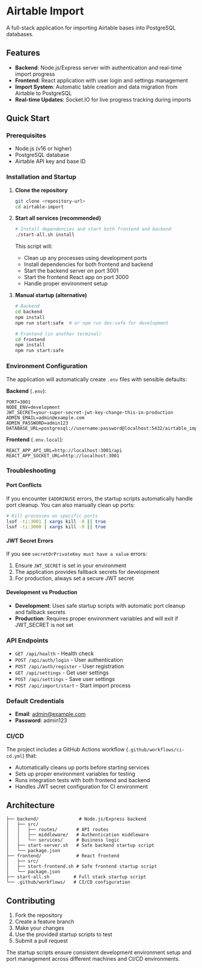 # Airtable Import

A full-stack application for importing Airtable bases into PostgreSQL databases.

## Features

- **Backend**: Node.js/Express server with authentication and real-time import progress
- **Frontend**: React application with user login and settings management
- **Import System**: Automatic table creation and data migration from Airtable to PostgreSQL
- **Real-time Updates**: Socket.IO for live progress tracking during imports

## Quick Start

### Prerequisites

- Node.js (v16 or higher)
- PostgreSQL database
- Airtable API key and base ID

### Installation and Startup

1. **Clone the repository**
   ```bash
   git clone <repository-url>
   cd airtable-import
   ```

2. **Start all services (recommended)**
   ```bash
   # Install dependencies and start both frontend and backend
   ./start-all.sh install
   ```

   This script will:
   - Clean up any processes using development ports
   - Install dependencies for both frontend and backend
   - Start the backend server on port 3001
   - Start the frontend React app on port 3000
   - Handle proper environment setup

3. **Manual startup (alternative)**
   ```bash
   # Backend
   cd backend
   npm install
   npm run start:safe  # or npm run dev:safe for development

   # Frontend (in another terminal)
   cd frontend
   npm install
   npm run start:safe
   ```

### Environment Configuration

The application will automatically create `.env` files with sensible defaults:

**Backend** (`.env`):
```env
PORT=3001
NODE_ENV=development
JWT_SECRET=your-super-secret-jwt-key-change-this-in-production
ADMIN_EMAIL=admin@example.com
ADMIN_PASSWORD=admin123
DATABASE_URL=postgresql://username:password@localhost:5432/airtable_import
```

**Frontend** (`.env.local`):
```env
REACT_APP_API_URL=http://localhost:3001/api
REACT_APP_SOCKET_URL=http://localhost:3001
```

### Troubleshooting

#### Port Conflicts

If you encounter `EADDRINUSE` errors, the startup scripts automatically handle port cleanup. You can also manually clean up ports:

```bash
# Kill processes on specific ports
lsof -ti:3001 | xargs kill -9 || true
lsof -ti:3000 | xargs kill -9 || true
```

#### JWT Secret Errors

If you see `secretOrPrivateKey must have a value` errors:

1. Ensure `JWT_SECRET` is set in your environment
2. The application provides fallback secrets for development
3. For production, always set a secure JWT secret

#### Development vs Production

- **Development**: Uses safe startup scripts with automatic port cleanup and fallback secrets
- **Production**: Requires proper environment variables and will exit if JWT_SECRET is not set

### API Endpoints

- `GET /api/health` - Health check
- `POST /api/auth/login` - User authentication
- `POST /api/auth/register` - User registration
- `GET /api/settings` - Get user settings
- `POST /api/settings` - Save user settings
- `POST /api/import/start` - Start import process

### Default Credentials

- **Email**: admin@example.com
- **Password**: admin123

### CI/CD

The project includes a GitHub Actions workflow (`.github/workflows/ci-cd.yml`) that:
- Automatically cleans up ports before starting services
- Sets up proper environment variables for testing
- Runs integration tests with both frontend and backend
- Handles JWT secret configuration for CI environment

## Architecture

```
├── backend/               # Node.js/Express backend
│   ├── src/
│   │   ├── routes/       # API routes
│   │   ├── middleware/   # Authentication middleware
│   │   └── services/     # Business logic
│   ├── start-server.sh   # Safe backend startup script
│   └── package.json
├── frontend/             # React frontend
│   ├── src/
│   ├── start-frontend.sh # Safe frontend startup script
│   └── package.json
├── start-all.sh         # Full stack startup script
└── .github/workflows/   # CI/CD configuration
```

## Contributing

1. Fork the repository
2. Create a feature branch
3. Make your changes
4. Use the provided startup scripts to test
5. Submit a pull request

The startup scripts ensure consistent development environment setup and port management across different machines and CI/CD environments.